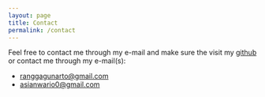 ```yaml
---
layout: page
title: Contact
permalink: /contact
---
```


Feel free to contact me through my e-mail and make sure the visit my [github](https://github.com/ghostly-developer) or contact me through my e-mail(s):

- ranggagunarto@gmail.com
- asianwario0@gmail.com
